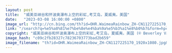 ```yaml
---
layout: post
title:  "威美亚峡谷和怀波奥瀑布上空的彩虹,考艾岛，夏威夷，美国"
date:   "2023-03-08 16:00:00 +0800"
image_url: "http://cn.bing.com/th?id=OHR.WaimeaRainbow_ZH-CN1127225170_1920x1080.jpg&rf=LaDigue_1920x1080.jpg&pid=hp"
link: "/search?q=%e5%a8%81%e7%be%8e%e4%ba%9a%e5%b3%a1%e8%b0%b7&form=hpcapt&mkt=zh-cn"
copyright: "威美亚峡谷和怀波奥瀑布上空的彩虹,考艾岛，夏威夷，美国 (© Beverley Van Praagh/Getty Images)"
image_hash: "c09c2fb28327c78236703773bad2b659"
image_filename: "th?id=OHR.WaimeaRainbow_ZH-CN1127225170_1920x1080.jpg&rf=LaDigue_1920x1080.jpg&pid=hp"
---
```

